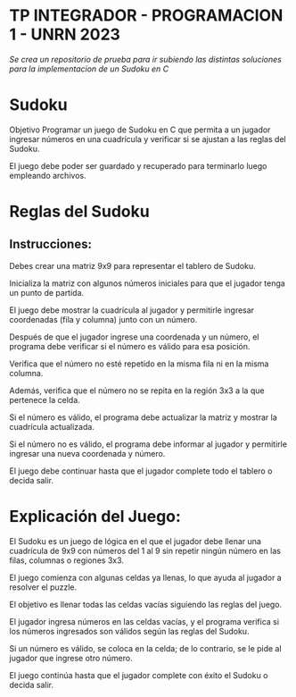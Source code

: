 
# TP INTEGRADOR - PROGRAMACION 1 - UNRN 2023



*Se crea un repositorio de prueba para ir subiendo las distintas soluciones para la implementacion de un Sudoku en C*

# Sudoku

Objetivo
Programar un juego de Sudoku en C que permita a un jugador ingresar números en una cuadrícula y verificar si se ajustan a las reglas del Sudoku.

El juego debe poder ser guardado y recuperado para terminarlo luego empleando archivos.

# Reglas del Sudoku

## Instrucciones:
Debes crear una matriz 9x9 para representar el tablero de Sudoku. 

Inicializa la matriz con algunos números iniciales para que el jugador tenga un punto de partida.

El juego debe mostrar la cuadrícula al jugador y permitirle ingresar coordenadas (fila y columna) junto con un número.

Después de que el jugador ingrese una coordenada y un número, el programa debe verificar si el número es válido para esa posición.

Verifica que el número no esté repetido en la misma fila ni en la misma columna. 

Además, verifica que el número no se repita en la región 3x3 a la que pertenece la celda.

Si el número es válido, el programa debe actualizar la matriz y mostrar la cuadrícula actualizada.

Si el número no es válido, el programa debe informar al jugador y permitirle ingresar una nueva coordenada y número.

El juego debe continuar hasta que el jugador complete todo el tablero o decida salir.

# Explicación del Juego:
El Sudoku es un juego de lógica en el que el jugador debe llenar una cuadrícula de 9x9 con números del 1 al 9 sin repetir ningún número en las filas, columnas o regiones 3x3. 

El juego comienza con algunas celdas ya llenas, lo que ayuda al jugador a resolver el puzzle.

El objetivo es llenar todas las celdas vacías siguiendo las reglas del juego.

El jugador ingresa números en las celdas vacías, y el programa verifica si los números ingresados son válidos según las reglas del Sudoku.

Si un número es válido, se coloca en la celda; de lo contrario, se le pide al jugador que ingrese otro número.

El juego continúa hasta que el jugador complete con éxito el Sudoku o decida salir.

